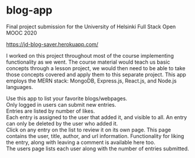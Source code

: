 # blog-app
Final project submission for the University of Helsinki Full Stack Open MOOC 2020

https://jd-blog-saver.herokuapp.com/

I worked on this project throughout most of the course implementing functionality as we went. The course material would teach us basic concepts through a lesson project, we would then need to be able to take those concepts covered and apply them to this separate project. This app employs the MERN stack: MongoDB, Express.js, React.js, and Node.js languages. 

<blog-list app>
  
  Use this app to list your favorite blogs/webpages.<br />
  Only logged in users can submit new entries.<br />
  Entries are listed by number of likes.<br />
  Each entry is assigned to the user that added it, and visible to all. An entry can only be deleted by the user who added it.<br />
  Click on any entry on the list to review it on its own page. This page contains the user, title, author, and url information. Functionality for liking the entry, along with         leaving a comment is available here too.<br />
  The users page lists each user along with the number of entries submitted.<br />
